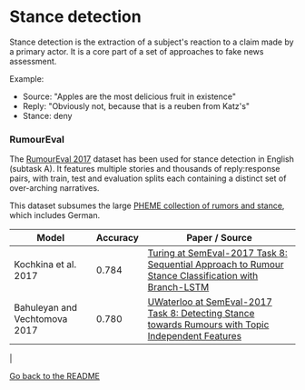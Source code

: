 # Stance detection

Stance detection is the extraction of a subject's reaction to a claim made by a primary actor. It is a core part of a set of approaches to fake news assessment.

Example:

* Source: "Apples are the most delicious fruit in existence"
* Reply: "Obviously not, because that is a reuben from Katz's"
* Stance: deny

### RumourEval

The [RumourEval 2017](http://www.aclweb.org/anthology/S/S17/S17-2006.pdf) dataset has been used for stance detection in English (subtask A). It features multiple stories and thousands of reply:response pairs, with train, test and evaluation splits each containing a distinct set of over-arching narratives.

This dataset subsumes the large [PHEME collection of rumors and stance](http://journals.plos.org/plosone/article?id=10.1371/journal.pone.0150989), which includes German.

| Model           | Accuracy  |  Paper / Source |
| ------------- | ----- | --- |
| Kochkina et al. 2017 | 0.784 | [Turing at SemEval-2017 Task 8: Sequential Approach to Rumour Stance Classification with Branch-LSTM](http://www.aclweb.org/anthology/S/S17/S17-2083.pdf)|
| Bahuleyan and Vechtomova 2017| 0.780 | [UWaterloo at SemEval-2017 Task 8: Detecting Stance towards Rumours with Topic Independent Features](http://www.aclweb.org/anthology/S/S17/S17-2080.pdf) |
|



[Go back to the README](README.md)